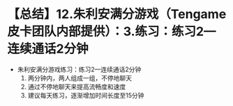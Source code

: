 # 【总结】12.朱利安满分游戏（Tengame皮卡团队内部提供）：3.练习：练习2—连续通话2分钟

-   朱利安满分游戏练习：练习2—连续通话2分钟
    1.  两分钟内，两人组成一组，不停地聊天
    2.  通过不停地聊天来提高流畅度和速度
    3.  建议每天练习，逐渐增加时间长度至15分钟
